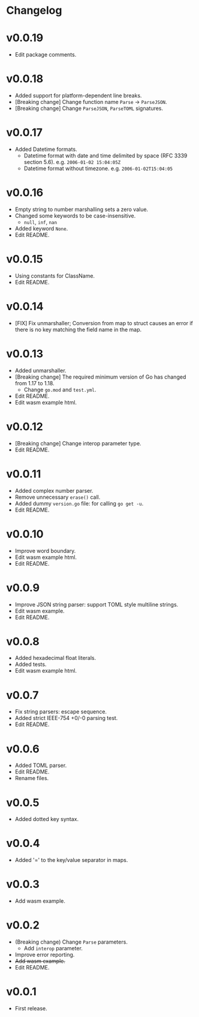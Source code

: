 # Changelog

# v0.0.19
* Edit package comments.

# v0.0.18
* Added support for platform-dependent line breaks.
* [Breaking change] Change function name `Parse` -> `ParseJSON`.
* [Breaking change] Change `ParseJSON`, `ParseTOML` signatures.

# v0.0.17
* Added Datetime formats.
  * Datetime format with date and time delimited by space (RFC 3339 section 5.6). e.g. `2006-01-02 15:04:05Z`
  * Datetime format without timezone. e.g. `2006-01-02T15:04:05`

# v0.0.16
* Empty string to number marshalling sets a zero value.
* Changed some keywords to be case-insensitive.
  * `null`, `inf`, `nan`
* Added keyword `None`.
* Edit README.

# v0.0.15
* Using constants for ClassName.
* Edit README.

# v0.0.14
* [FIX] Fix unmarshaller; Conversion from map to struct causes an error if there is no key matching the field name in the map.

# v0.0.13
* Added unmarshaller.
* [Breaking change] The required minimum version of Go has changed from 1.17 to 1.18.
  * Change `go.mod` and `test.yml`.
* Edit README.
* Edit wasm example html.

# v0.0.12
* [Breaking change] Change interop parameter type.
* Edit README.

# v0.0.11
* Added complex number parser.
* Remove unnecessary `erase()` call.
* Added dummy `version.go` file: for calling `go get -u`.
* Edit README.

# v0.0.10
* Improve word boundary.
* Edit wasm example html.
* Edit README.

# v0.0.9
* Improve JSON string parser: support TOML style multiline strings.
* Edit wasm example.
* Edit README.

# v0.0.8
* Added hexadecimal float literals.
* Added tests.
* Edit wasm example html.

# v0.0.7
* Fix string parsers: escape sequence.
* Added strict IEEE-754 +0/-0 parsing test.
* Edit README.

# v0.0.6
* Added TOML parser.
* Edit README.
* Rename files.

# v0.0.5
* Added dotted key syntax.

# v0.0.4
* Added '=' to the key/value separator in maps.

# v0.0.3
* Add wasm example.

# v0.0.2
* (Breaking change) Change `Parse` parameters.
  * Add `interop` parameter.
* Improve error reporting.
* ~~Add wasm example.~~
* Edit README.

# v0.0.1
* First release.
